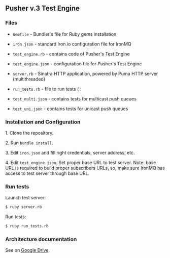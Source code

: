 Pusher v.3 Test Engine
----------------

### Files

* `Gemfile` - Bundler's file for Ruby gems installation

* `iron.json` - standard Iron.io configuration file for IronMQ

* `test_engine.rb` - contains code of Pusher's Test Engine

* `test_engine.json` - configuration file for Pusher's Test Engine

* `server.rb` - Sinatra HTTP application, powered by Puma HTTP server (multithreaded)

* `run_tests.rb` - file to run tests ( :

* `test_multi.json` - contains tests for multicast push queues

* `test_uni.json` - contains tests for unicast push queues

### Installation and Configuration

1\. Clone the repository.

2\. Run `bundle install`.

3\. Edit `iron.json` and fill right credentials, server address, etc.

4\. Edit `test_engine.json`. Set proper base URL to test server.
Note: base URL is required to build proper subscribers URLs, so, make sure
IronMQ has access to test server through base URL.

### Run tests

Launch test server:

```sh
$ ruby server.rb
```

Run tests:

```sh
$ ruby run_tests.rb
```

### Architecture documentation

See on [Google Drive](https://docs.google.com/a/iron.io/document/d/1EZnvm-dJQlid9vv7QaDp6Ajo29sQyYnsI6bqEToOnY8).